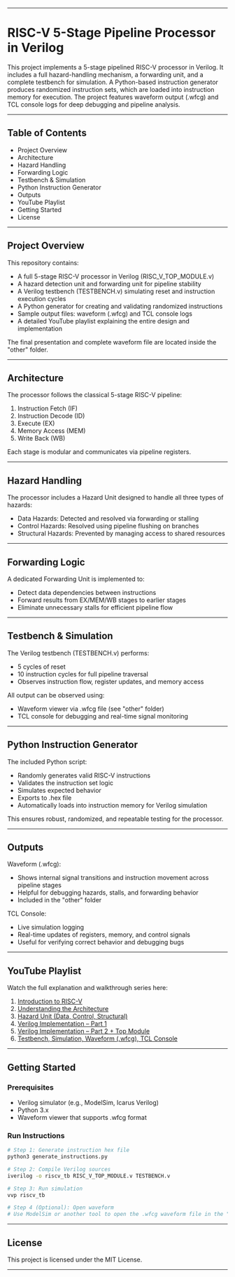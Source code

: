 
---

# RISC-V 5-Stage Pipeline Processor in Verilog

This project implements a 5-stage pipelined RISC-V processor in Verilog. It includes a full hazard-handling mechanism, a forwarding unit, and a complete testbench for simulation. A Python-based instruction generator produces randomized instruction sets, which are loaded into instruction memory for execution. The project features waveform output (.wfcg) and TCL console logs for deep debugging and pipeline analysis.

---

## Table of Contents

- Project Overview  
- Architecture  
- Hazard Handling  
- Forwarding Logic  
- Testbench & Simulation  
- Python Instruction Generator  
- Outputs  
- YouTube Playlist  
- Getting Started  
- License

---

## Project Overview

This repository contains:
- A full 5-stage RISC-V processor in Verilog (RISC_V_TOP_MODULE.v)
- A hazard detection unit and forwarding unit for pipeline stability
- A Verilog testbench (TESTBENCH.v) simulating reset and instruction execution cycles
- A Python generator for creating and validating randomized instructions
- Sample output files: waveform (.wfcg) and TCL console logs
- A detailed YouTube playlist explaining the entire design and implementation

The final presentation and complete waveform file are located inside the "other" folder.

---

## Architecture

The processor follows the classical 5-stage RISC-V pipeline:
1. Instruction Fetch (IF)
2. Instruction Decode (ID)
3. Execute (EX)
4. Memory Access (MEM)
5. Write Back (WB)

Each stage is modular and communicates via pipeline registers.

---

## Hazard Handling

The processor includes a Hazard Unit designed to handle all three types of hazards:

- Data Hazards: Detected and resolved via forwarding or stalling  
- Control Hazards: Resolved using pipeline flushing on branches  
- Structural Hazards: Prevented by managing access to shared resources  

---

## Forwarding Logic

A dedicated Forwarding Unit is implemented to:
- Detect data dependencies between instructions
- Forward results from EX/MEM/WB stages to earlier stages
- Eliminate unnecessary stalls for efficient pipeline flow

---

## Testbench & Simulation

The Verilog testbench (TESTBENCH.v) performs:
- 5 cycles of reset
- 10 instruction cycles for full pipeline traversal
- Observes instruction flow, register updates, and memory access

All output can be observed using:
- Waveform viewer via .wfcg file (see "other" folder)
- TCL console for debugging and real-time signal monitoring

---

## Python Instruction Generator

The included Python script:
- Randomly generates valid RISC-V instructions
- Validates the instruction set logic
- Simulates expected behavior
- Exports to .hex file
- Automatically loads into instruction memory for Verilog simulation

This ensures robust, randomized, and repeatable testing for the processor.

---

## Outputs

Waveform (.wfcg):
- Shows internal signal transitions and instruction movement across pipeline stages
- Helpful for debugging hazards, stalls, and forwarding behavior
- Included in the "other" folder

TCL Console:
- Live simulation logging
- Real-time updates of registers, memory, and control signals
- Useful for verifying correct behavior and debugging bugs

---

## YouTube Playlist

Watch the full explanation and walkthrough series here:  
1. [Introduction to RISC-V](https://www.youtube.com/watch?v=EwhaIYauKxE&list=PLgCz5alrQkyYZDYsZJtKFA_6z0v5epQhm&index=1)  
2. [Understanding the Architecture](https://www.youtube.com/watch?v=zLUKpBSjDa0&list=PLgCz5alrQkyYZDYsZJtKFA_6z0v5epQhm&index=2)  
3. [Hazard Unit (Data, Control, Structural)](https://www.youtube.com/watch?v=LexZLpl8oOU&list=PLgCz5alrQkyYZDYsZJtKFA_6z0v5epQhm&index=3)  
4. [Verilog Implementation – Part 1](https://www.youtube.com/watch?v=ndFy600LRRE&list=PLgCz5alrQkyYZDYsZJtKFA_6z0v5epQhm&index=4)  
5. [Verilog Implementation – Part 2 + Top Module](https://www.youtube.com/watch?v=up8JKAD2EOs&list=PLgCz5alrQkyYZDYsZJtKFA_6z0v5epQhm&index=5)  
6. [Testbench, Simulation, Waveform (.wfcg), TCL Console](https://www.youtube.com/watch?v=1XQGZZsroxM)  

---

## Getting Started

### Prerequisites

- Verilog simulator (e.g., ModelSim, Icarus Verilog)  
- Python 3.x  
- Waveform viewer that supports .wfcg format  

### Run Instructions

```bash
# Step 1: Generate instruction hex file
python3 generate_instructions.py

# Step 2: Compile Verilog sources
iverilog -o riscv_tb RISC_V_TOP_MODULE.v TESTBENCH.v

# Step 3: Run simulation
vvp riscv_tb

# Step 4 (Optional): Open waveform
# Use ModelSim or another tool to open the .wfcg waveform file in the "other" folder
```

---

## License

This project is licensed under the MIT License.

---

